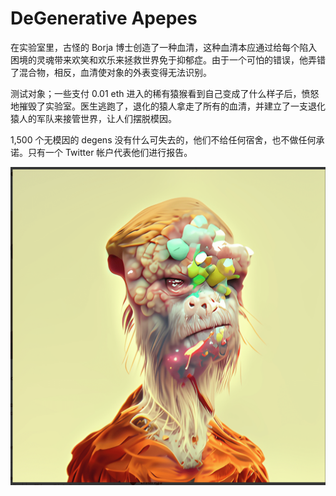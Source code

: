 # DeGenerative Apepes

在实验室里，古怪的 Borja 博士创造了一种血清，这种血清本应通过给每个陷入困境的灵魂带来欢笑和欢乐来拯救世界免于抑郁症。由于一个可怕的错误，他弄错了混合物，相反，血清使对象的外表变得无法识别。

测试对象；一些支付 0.01 eth 进入的稀有猿猴看到自己变成了什么样子后，愤怒地摧毁了实验室。医生逃跑了，退化的猿人拿走了所有的血清，并建立了一支退化猿人的军队来接管世界，让人们摆脱模因。

1,500 个无模因的 degens 没有什么可失去的，他们不给任何宿舍，也不做任何承诺。只有一个 Twitter 帐户代表他们进行报告。

![nft](微信截图_20220902203432.png)
